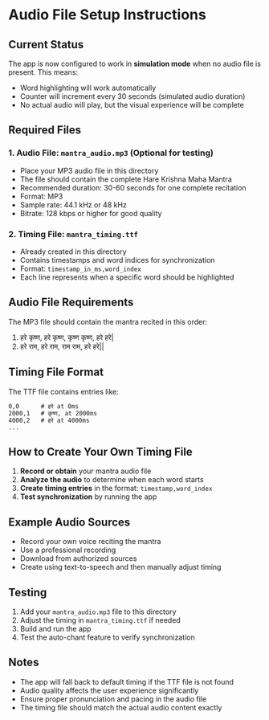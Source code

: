 # Audio File Setup Instructions

## Current Status

The app is now configured to work in **simulation mode** when no audio file is present. This means:
- Word highlighting will work automatically
- Counter will increment every 30 seconds (simulated audio duration)
- No actual audio will play, but the visual experience will be complete

## Required Files

### 1. Audio File: `mantra_audio.mp3` (Optional for testing)
- Place your MP3 audio file in this directory
- The file should contain the complete Hare Krishna Maha Mantra
- Recommended duration: 30-60 seconds for one complete recitation
- Format: MP3
- Sample rate: 44.1 kHz or 48 kHz
- Bitrate: 128 kbps or higher for good quality

### 2. Timing File: `mantra_timing.ttf`
- Already created in this directory
- Contains timestamps and word indices for synchronization
- Format: `timestamp_in_ms,word_index`
- Each line represents when a specific word should be highlighted

## Audio File Requirements

The MP3 file should contain the mantra recited in this order:
1. हरे कृष्ण, हरे कृष्ण, कृष्ण कृष्ण, हरे हरे|
2. हरे राम, हरे राम, राम राम, हरे हरे||

## Timing File Format

The TTF file contains entries like:
```
0,0      # हरे at 0ms
2000,1   # कृष्ण, at 2000ms
4000,2   # हरे at 4000ms
...
```

## How to Create Your Own Timing File

1. **Record or obtain** your mantra audio file
2. **Analyze the audio** to determine when each word starts
3. **Create timing entries** in the format: `timestamp,word_index`
4. **Test synchronization** by running the app

## Example Audio Sources

- Record your own voice reciting the mantra
- Use a professional recording
- Download from authorized sources
- Create using text-to-speech and then manually adjust timing

## Testing

1. Add your `mantra_audio.mp3` file to this directory
2. Adjust the timing in `mantra_timing.ttf` if needed
3. Build and run the app
4. Test the auto-chant feature to verify synchronization

## Notes

- The app will fall back to default timing if the TTF file is not found
- Audio quality affects the user experience significantly
- Ensure proper pronunciation and pacing in the audio file
- The timing file should match the actual audio content exactly 